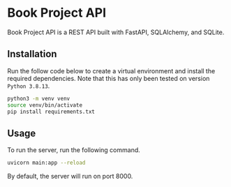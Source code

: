 # Book Project API

Book Project API is a REST API built with FastAPI, SQLAlchemy, and SQLite.

## Installation

Run the follow code below to create a virtual environment and install the required dependencies. Note that this has only been tested on version `Python 3.8.13`.

```sh
python3 -m venv venv
source venv/bin/activate
pip install requirements.txt
```

## Usage

To run the server, run the following command.

```sh
uvicorn main:app --reload
```

By default, the server will run on port 8000.